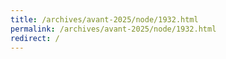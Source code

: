 ```yaml
---
title: /archives/avant-2025/node/1932.html
permalink: /archives/avant-2025/node/1932.html
redirect: /
---
```

